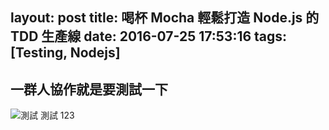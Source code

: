layout: post
title: 喝杯 Mocha 輕鬆打造 Node.js 的 TDD 生產線
date: 2016-07-25 17:53:16
tags: [Testing, Nodejs]
---

## 一群人協作就是要測試一下

![測試 測試 123](https://blog.ivanwei.co/images/2016/07/25/TESTING-123.jpg)

